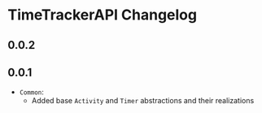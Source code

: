 # TimeTrackerAPI Changelog

## 0.0.2

## 0.0.1

* `Common`:
    * Added base `Activity` and `Timer` abstractions and their realizations
